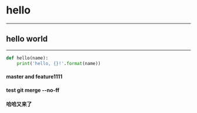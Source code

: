 # hello
---
## hello world

---
```python
def hello(name):
    print('hello, {}!'.format(name))
```

#### master and feature1111
#### test git merge --no-ff
#### 哈哈又来了